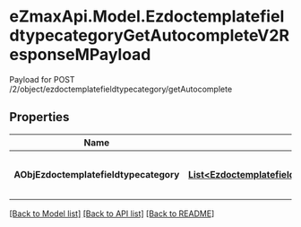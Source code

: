 # eZmaxApi.Model.EzdoctemplatefieldtypecategoryGetAutocompleteV2ResponseMPayload
Payload for POST /2/object/ezdoctemplatefieldtypecategory/getAutocomplete

## Properties

Name | Type | Description | Notes
------------ | ------------- | ------------- | -------------
**AObjEzdoctemplatefieldtypecategory** | [**List&lt;EzdoctemplatefieldtypecategoryAutocompleteElementResponse&gt;**](EzdoctemplatefieldtypecategoryAutocompleteElementResponse.md) | An array of Ezdoctemplatefieldtypecategory autocomplete element response. | 

[[Back to Model list]](../README.md#documentation-for-models) [[Back to API list]](../README.md#documentation-for-api-endpoints) [[Back to README]](../README.md)


